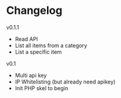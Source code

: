 Changelog
========

v0.1.1
- Read API
- List all items from a category
- List a specific item

v0.1
- Multi api key
- IP Whitelisting (but already need apikey)
- Init PHP skel to begin